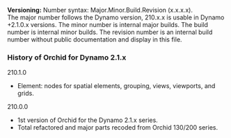 ﻿**Versioning:** Number syntax: Major.Minor.Build.Revision (x.x.x.x).  
The major number follows the Dynamo version, 210.x.x is usable in Dynamo +2.1.0.x versions. The minor number is internal major builds. The build number is internal minor builds. The revision number is an internal build number without public documentation and display in this file.  


### History of Orchid for Dynamo 2.1.x ###  

210.1.0  
- Element: nodes for spatial elements, grouping, views, viewports, and grids.  

210.0.0  	
- 1st version of Orchid for the Dynamo 2.1.x series.  
- Total refactored and major parts recoded from Orchid 130/200 series.   

